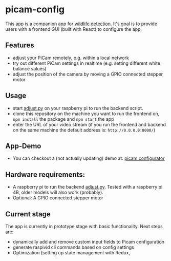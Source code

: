 # picam-config

This app is a companion app for [wildlife detection](https://github.com/maxupravitelev/wildlife_detection). It's goal is to provide users with a frontend GUI (built with React) to configure the app.


## Features
- adjust your PiCam remotely, e.g. within a local network
- try out different PiCam settings in realtime (e.g. setting different white balance values)
- adjust the position of the camera by moving a GPIO connected stepper motor


## Usage
- start [adjust.py](https://github.com/maxupravitelev/wildlife_detection/blob/main/adjust.py) on your raspberry pi to run the backend script.
- clone this repository on the machine you want to run the frontend on, `npm install` the package and `npm start` the app
- enter the URL of your video stream (if you run the frontend and backend on the same machine the default address is: `http://0.0.0.0:8000/`)


## App-Demo
- You can checkout a (not actually updating) demo at: [picam configurator](https://musing-austin-88f127.netlify.app/)


## Hardware requirements:
- A raspberry pi to run the backend [adjust.py](https://github.com/maxupravitelev/wildlife_detection/blob/main/adjust.py). Tested with a raspberry pi 4B, older models will also work (probably).
- Optional: A GPIO connected stepper motor


## Current stage
The app is currently in prototype stage with basic functionality. Next steps are:
- dynamically add and remove custom input fields to Picam configuration 
- generate raspivid cli commands based on config settings
- Optimization (setting up state management with Redux, 